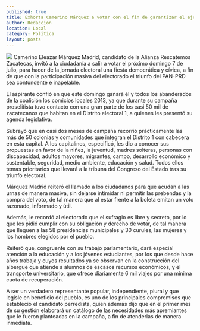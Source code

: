 ```yaml
---
published: true
title: Exhorta Camerino Márquez a votar con el fin de garantizar el ejercicio democrático
author: Redacción
location: Local
category: Política
layout: posts
---
```


![](http://i.imgur.com/Pac6BFUm.jpg)
Camerino Eleazar Márquez Madrid, candidato de la Alianza Rescatemos Zacatecas, invitó a la ciudadanía a salir a votar el próximo domingo 7 de julio, para hacer de la jornada electoral una fiesta democrática y cívica, a fin de que con la participación masiva del electorado el triunfo del PAN-PRD sea contundente e inapelable.

El aspirante confió en que este domingo ganará él y todos los abanderados de la coalición los comicios locales 2013, ya que durante su campaña proselitista tuvo contacto con una gran parte de los casi 50 mil de zacatecanos que habitan en el Distrito electoral 1, a quienes les presentó su agenda legislativa.

Subrayó que en casi dos meses de campaña recorrió prácticamente las más de 50 colonias y comunidades que integran el Distrito 1 con cabecera en esta capital.
A los capitalinos, especificó, les dio a conocer sus propuestas en favor de la niñez, la juventud, madres solteras, personas con discapacidad, adultos mayores, migrantes, campo, desarrollo económico y sustentable, seguridad, medio ambiente, educación y salud. Todos ellos temas prioritarios que llevará a la tribuna del Congreso del Estado tras su triunfo electoral.

Márquez Madrid reiteró el llamado a los ciudadanos para que acudan a las urnas de manera masiva, sin dejarse intimidar ni permitir las prebendas y la compra del voto, de tal manera que al estar frente a la boleta emitan un voto razonado, informado y útil.

Además, le recordó al electorado que el sufragio es libre y secreto, por lo que les pidió cumplir con su obligación y derecho de votar, de tal manera que lleguen a las 58 presidencias municipales y 30 curules, las mujeres y los hombres elegidos por el pueblo.

Reiteró que, congruente con su trabajo parlamentario, dará especial atención a la educación y a los jóvenes estudiantes, por los que desde hace años trabaja y cuyos resultados ya se observan en la construcción del albergue que atiende a alumnos de escasos recursos económicos, y el transporte universitario, que ofrece diariamente 6 mil viajes por una mínima cuota de recuperación.

A ser un verdadero representante popular, independiente, plural y que legisle en beneficio del pueblo, es uno de los principales compromisos que estableció el candidato perredista, quien además dijo que en el primer mes de su gestión elaborará un catálogo de las necesidades más apremiantes que le fueron planteadas en la campaña, a fin de atenderlas de manera inmediata.

